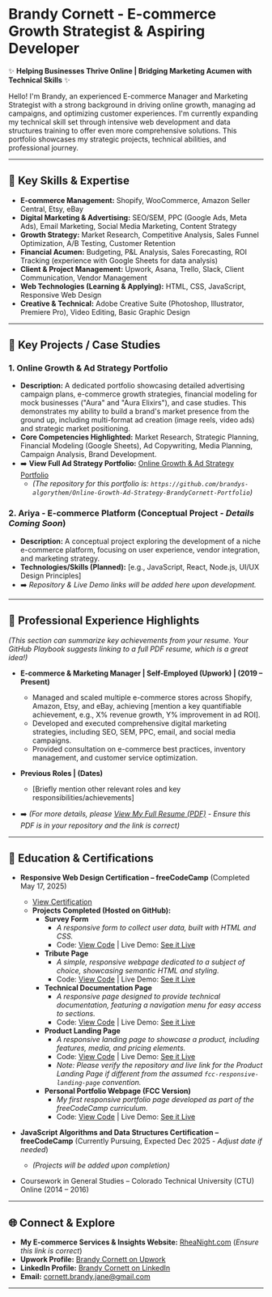 # Brandy Cornett - E-commerce Growth Strategist & Aspiring Developer

✨ **Helping Businesses Thrive Online | Bridging Marketing Acumen with Technical Skills** ✨

Hello! I'm Brandy, an experienced E-commerce Manager and Marketing Strategist with a strong background in driving online growth, managing ad campaigns, and optimizing customer experiences. I'm currently expanding my technical skill set through intensive web development and data structures training to offer even more comprehensive solutions. This portfolio showcases my strategic projects, technical abilities, and professional journey.

---

## 🚀 Key Skills & Expertise

* **E-commerce Management:** Shopify, WooCommerce, Amazon Seller Central, Etsy, eBay
* **Digital Marketing & Advertising:** SEO/SEM, PPC (Google Ads, Meta Ads), Email Marketing, Social Media Marketing, Content Strategy
* **Growth Strategy:** Market Research, Competitive Analysis, Sales Funnel Optimization, A/B Testing, Customer Retention
* **Financial Acumen:** Budgeting, P&L Analysis, Sales Forecasting, ROI Tracking (experience with Google Sheets for data analysis)
* **Client & Project Management:** Upwork, Asana, Trello, Slack, Client Communication, Vendor Management
* **Web Technologies (Learning & Applying):** HTML, CSS, JavaScript, Responsive Web Design
* **Creative & Technical:** Adobe Creative Suite (Photoshop, Illustrator, Premiere Pro), Video Editing, Basic Graphic Design

---

## 🔑 Key Projects / Case Studies

### 1. Online Growth & Ad Strategy Portfolio
* **Description:** A dedicated portfolio showcasing detailed advertising campaign plans, e-commerce growth strategies, financial modeling for mock businesses ("Aura" and "Aura Elixirs"), and case studies. This demonstrates my ability to build a brand's market presence from the ground up, including multi-format ad creation (image reels, video ads) and strategic market positioning.
* **Core Competencies Highlighted:** Market Research, Strategic Planning, Financial Modeling (Google Sheets), Ad Copywriting, Media Planning, Campaign Analysis, Brand Development.
* ➡️ **View Full Ad Strategy Portfolio:** [Online Growth & Ad Strategy Portfolio](https://brandys-algorythem.github.io/Online-Growth-Ad-Strategy-BrandyCornett-Portfolio/)
    * _(The repository for this portfolio is: `https://github.com/brandys-algorythem/Online-Growth-Ad-Strategy-BrandyCornett-Portfolio`)_

### 2. Ariya - E-commerce Platform (Conceptual Project - *Details Coming Soon*)
* **Description:** A conceptual project exploring the development of a niche e-commerce platform, focusing on user experience, vendor integration, and marketing strategy.
* **Technologies/Skills (Planned):** [e.g., JavaScript, React, Node.js, UI/UX Design Principles]
* ➡️ *Repository & Live Demo links will be added here upon development.*

---

## 💼 Professional Experience Highlights

*(This section can summarize key achievements from your resume. Your GitHub Playbook suggests linking to a full PDF resume, which is a great idea!)*

* **E-commerce & Marketing Manager | Self-Employed (Upwork) | (2019 – Present)**
    * Managed and scaled multiple e-commerce stores across Shopify, Amazon, Etsy, and eBay, achieving [mention a key quantifiable achievement, e.g., X% revenue growth, Y% improvement in ad ROI].
    * Developed and executed comprehensive digital marketing strategies, including SEO, SEM, PPC, email, and social media campaigns.
    * Provided consultation on e-commerce best practices, inventory management, and customer service optimization.
* **Previous Roles | (Dates)**
    * [Briefly mention other relevant roles and key responsibilities/achievements]

* ➡️ *(For more details, please [View My Full Resume (PDF)](./BrandyCornett_Resume.pdf) - *Ensure this PDF is in your repository and the link is correct*)*

---

## 📜 Education & Certifications

* **Responsive Web Design Certification – freeCodeCamp** (Completed May 17, 2025)
    * [View Certification](https://www.freecodecamp.org/certification/AlgoRhythem/responsive-web-design)
    * **Projects Completed (Hosted on GitHub):**
        * **Survey Form**
            * _A responsive form to collect user data, built with HTML and CSS._
            * Code: [View Code](https://github.com/brandys-algorythem/fcc-responsive-survey-form) | Live Demo: [See it Live](https://brandys-algorythem.github.io/fcc-responsive-survey-form/)
        * **Tribute Page**
            * _A simple, responsive webpage dedicated to a subject of choice, showcasing semantic HTML and styling._
            * Code: [View Code](https://github.com/brandys-algorythem/fcc-responsive-tribute-page) | Live Demo: [See it Live](https://brandys-algorythem.github.io/fcc-responsive-tribute-page/)
        * **Technical Documentation Page**
            * _A responsive page designed to provide technical documentation, featuring a navigation menu for easy access to sections._
            * Code: [View Code](https://github.com/brandys-algorythem/fcc-responsive-tech-docs) | Live Demo: [See it Live](https://brandys-algorythem.github.io/fcc-responsive-tech-docs/)
        * **Product Landing Page**
            * _A responsive landing page to showcase a product, including features, media, and pricing elements._
            * Code: [View Code](https://github.com/brandys-algorythem/fcc-responsive-landing-page) | Live Demo: [See it Live](https://brandys-algorythem.github.io/fcc-responsive-landing-page/)
            * *Note: Please verify the repository and live link for the Product Landing Page if different from the assumed `fcc-responsive-landing-page` convention.*
        * **Personal Portfolio Webpage (FCC Version)**
            * _My first responsive portfolio page developed as part of the freeCodeCamp curriculum._
            * Code: [View Code](https://github.com/brandys-algorythem/fcc-responsive-portfolio) | Live Demo: [See it Live](https://brandys-algorythem.github.io/fcc-responsive-portfolio/)

* **JavaScript Algorithms and Data Structures Certification – freeCodeCamp** (Currently Pursuing, Expected Dec 2025 - *Adjust date if needed*)
    * *(Projects will be added upon completion)*

* Coursework in General Studies – Colorado Technical University (CTU) Online (2014 – 2016)

---

## 🌐 Connect & Explore

* **My E-commerce Services & Insights Website:** [RheaNight.com](http://www.rheanight.com) (*Ensure this link is correct*)
* **Upwork Profile:** [Brandy Cornett on Upwork](https://www.upwork.com/freelancers/~01ec97aa7ce57bd510)
* **LinkedIn Profile:** [Brandy Cornett on LinkedIn](https://www.linkedin.com/in/brandy-cornett/)
* **Email:** [cornett.brandy.jane@gmail.com](mailto:cornett.brandy.jane@gmail.com)

---
